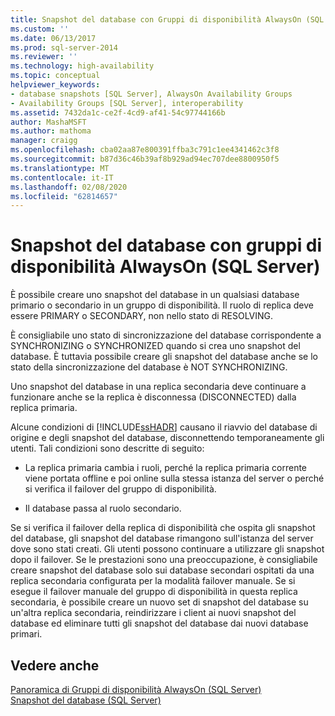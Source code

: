 ```yaml
---
title: Snapshot del database con Gruppi di disponibilità AlwaysOn (SQL Server) | Microsoft Docs
ms.custom: ''
ms.date: 06/13/2017
ms.prod: sql-server-2014
ms.reviewer: ''
ms.technology: high-availability
ms.topic: conceptual
helpviewer_keywords:
- database snapshots [SQL Server], AlwaysOn Availability Groups
- Availability Groups [SQL Server], interoperability
ms.assetid: 7432da1c-ce2f-4cd9-af41-54c97744166b
author: MashaMSFT
ms.author: mathoma
manager: craigg
ms.openlocfilehash: cba02aa87e800391ffba3c791c1ee4341462c3f8
ms.sourcegitcommit: b87d36c46b39af8b929ad94ec707dee8800950f5
ms.translationtype: MT
ms.contentlocale: it-IT
ms.lasthandoff: 02/08/2020
ms.locfileid: "62814657"
---
```

# <a name="database-snapshots-with-alwayson-availability-groups-sql-server"></a>Snapshot del database con gruppi di disponibilità AlwaysOn (SQL Server)
  È possibile creare uno snapshot del database in un qualsiasi database primario o secondario in un gruppo di disponibilità. Il ruolo di replica deve essere PRIMARY o SECONDARY, non nello stato di RESOLVING.  
  
 È consigliabile uno stato di sincronizzazione del database corrispondente a SYNCHRONIZING o SYNCHRONIZED quando si crea uno snapshot del database. È tuttavia possibile creare gli snapshot del database anche se lo stato della sincronizzazione del database è NOT SYNCHRONIZING.  
  
 Uno snapshot del database in una replica secondaria deve continuare a funzionare anche se la replica è disconnessa (DISCONNECTED) dalla replica primaria.  
  
 Alcune condizioni di [!INCLUDE[ssHADR](../../../includes/sshadr-md.md)] causano il riavvio del database di origine e degli snapshot del database, disconnettendo temporaneamente gli utenti. Tali condizioni sono descritte di seguito:  
  
-   La replica primaria cambia i ruoli, perché la replica primaria corrente viene portata offline e poi online sulla stessa istanza del server o perché si verifica il failover del gruppo di disponibilità.  
  
-   Il database passa al ruolo secondario.  
  
 Se si verifica il failover della replica di disponibilità che ospita gli snapshot del database, gli snapshot del database rimangono sull'istanza del server dove sono stati creati. Gli utenti possono continuare a utilizzare gli snapshot dopo il failover. Se le prestazioni sono una preoccupazione, è consigliabile creare snapshot del database solo sui database secondari ospitati da una replica secondaria configurata per la modalità failover manuale.  Se si esegue il failover manuale del gruppo di disponibilità in questa replica secondaria, è possibile creare un nuovo set di snapshot del database su un'altra replica secondaria, reindirizzare i client ai nuovi snapshot del database ed eliminare tutti gli snapshot del database dai nuovi database primari.  
  
## <a name="see-also"></a>Vedere anche  
 [Panoramica di Gruppi di disponibilità AlwaysOn &#40;SQL Server&#41;](overview-of-always-on-availability-groups-sql-server.md)   
 [Snapshot del database &#40;SQL Server&#41;](../../../relational-databases/databases/database-snapshots-sql-server.md)  
  
  
